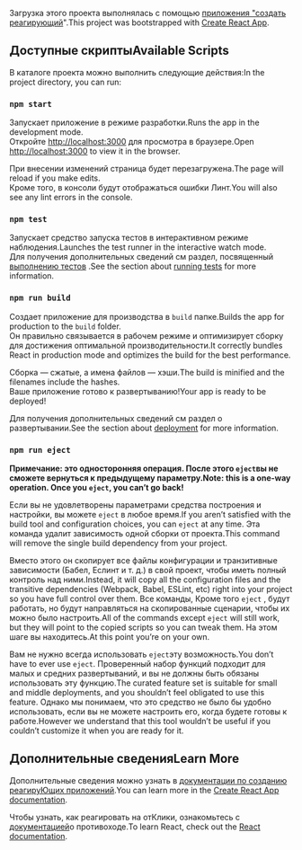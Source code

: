 <span data-ttu-id="80cfb-101">Загрузка этого проекта выполнялась с помощью [приложения "создать реагирующий](https://github.com/facebook/create-react-app)".</span><span class="sxs-lookup"><span data-stu-id="80cfb-101">This project was bootstrapped with [Create React App](https://github.com/facebook/create-react-app).</span></span>

## <a name="available-scripts"></a><span data-ttu-id="80cfb-102">Доступные скрипты</span><span class="sxs-lookup"><span data-stu-id="80cfb-102">Available Scripts</span></span>

<span data-ttu-id="80cfb-103">В каталоге проекта можно выполнить следующие действия:</span><span class="sxs-lookup"><span data-stu-id="80cfb-103">In the project directory, you can run:</span></span>

### `npm start`

<span data-ttu-id="80cfb-104">Запускает приложение в режиме разработки.</span><span class="sxs-lookup"><span data-stu-id="80cfb-104">Runs the app in the development mode.</span></span><br>
<span data-ttu-id="80cfb-105">Откройте [http://localhost:3000](http://localhost:3000) для просмотра в браузере.</span><span class="sxs-lookup"><span data-stu-id="80cfb-105">Open [http://localhost:3000](http://localhost:3000) to view it in the browser.</span></span>

<span data-ttu-id="80cfb-106">При внесении изменений страница будет перезагружена.</span><span class="sxs-lookup"><span data-stu-id="80cfb-106">The page will reload if you make edits.</span></span><br>
<span data-ttu-id="80cfb-107">Кроме того, в консоли будут отображаться ошибки Линт.</span><span class="sxs-lookup"><span data-stu-id="80cfb-107">You will also see any lint errors in the console.</span></span>

### `npm test`

<span data-ttu-id="80cfb-108">Запускает средство запуска тестов в интерактивном режиме наблюдения.</span><span class="sxs-lookup"><span data-stu-id="80cfb-108">Launches the test runner in the interactive watch mode.</span></span><br>
<span data-ttu-id="80cfb-109">Для получения дополнительных сведений см раздел, посвященный [выполнению тестов](https://facebook.github.io/create-react-app/docs/running-tests) .</span><span class="sxs-lookup"><span data-stu-id="80cfb-109">See the section about [running tests](https://facebook.github.io/create-react-app/docs/running-tests) for more information.</span></span>

### `npm run build`

<span data-ttu-id="80cfb-110">Создает приложение для производства в `build` папке.</span><span class="sxs-lookup"><span data-stu-id="80cfb-110">Builds the app for production to the `build` folder.</span></span><br>
<span data-ttu-id="80cfb-111">Он правильно связывается в рабочем режиме и оптимизирует сборку для достижения оптимальной производительности.</span><span class="sxs-lookup"><span data-stu-id="80cfb-111">It correctly bundles React in production mode and optimizes the build for the best performance.</span></span>

<span data-ttu-id="80cfb-112">Сборка — сжатые, а имена файлов — хэши.</span><span class="sxs-lookup"><span data-stu-id="80cfb-112">The build is minified and the filenames include the hashes.</span></span><br>
<span data-ttu-id="80cfb-113">Ваше приложение готово к развертыванию!</span><span class="sxs-lookup"><span data-stu-id="80cfb-113">Your app is ready to be deployed!</span></span>

<span data-ttu-id="80cfb-114">Для получения дополнительных сведений [](https://facebook.github.io/create-react-app/docs/deployment) см раздел о развертывании.</span><span class="sxs-lookup"><span data-stu-id="80cfb-114">See the section about [deployment](https://facebook.github.io/create-react-app/docs/deployment) for more information.</span></span>

### `npm run eject`

<span data-ttu-id="80cfb-115">**Примечание: это односторонняя операция. После этого `eject`вы не сможете вернуться к предыдущему параметру.**</span><span class="sxs-lookup"><span data-stu-id="80cfb-115">**Note: this is a one-way operation. Once you `eject`, you can’t go back!**</span></span>

<span data-ttu-id="80cfb-116">Если вы не удовлетворены параметрами средства построения и настройки, вы можете `eject` в любое время.</span><span class="sxs-lookup"><span data-stu-id="80cfb-116">If you aren’t satisfied with the build tool and configuration choices, you can `eject` at any time.</span></span> <span data-ttu-id="80cfb-117">Эта команда удалит зависимость одной сборки от проекта.</span><span class="sxs-lookup"><span data-stu-id="80cfb-117">This command will remove the single build dependency from your project.</span></span>

<span data-ttu-id="80cfb-118">Вместо этого он скопирует все файлы конфигурации и транзитивные зависимости (Бабел, Еслинт и т. д.) в свой проект, чтобы иметь полный контроль над ними.</span><span class="sxs-lookup"><span data-stu-id="80cfb-118">Instead, it will copy all the configuration files and the transitive dependencies (Webpack, Babel, ESLint, etc) right into your project so you have full control over them.</span></span> <span data-ttu-id="80cfb-119">Все команды, Кроме того `eject` , будут работать, но будут направляться на скопированные сценарии, чтобы их можно было настроить.</span><span class="sxs-lookup"><span data-stu-id="80cfb-119">All of the commands except `eject` will still work, but they will point to the copied scripts so you can tweak them.</span></span> <span data-ttu-id="80cfb-120">На этом шаге вы находитесь.</span><span class="sxs-lookup"><span data-stu-id="80cfb-120">At this point you’re on your own.</span></span>

<span data-ttu-id="80cfb-121">Вам не нужно всегда использовать `eject`эту возможность.</span><span class="sxs-lookup"><span data-stu-id="80cfb-121">You don’t have to ever use `eject`.</span></span> <span data-ttu-id="80cfb-122">Проверенный набор функций подходит для малых и средних развертываний, и вы не должны быть обязаны использовать эту функцию.</span><span class="sxs-lookup"><span data-stu-id="80cfb-122">The curated feature set is suitable for small and middle deployments, and you shouldn’t feel obligated to use this feature.</span></span> <span data-ttu-id="80cfb-123">Однако мы понимаем, что это средство не было бы удобно использовать, если вы не можете настроить его, когда будете готовы к работе.</span><span class="sxs-lookup"><span data-stu-id="80cfb-123">However we understand that this tool wouldn’t be useful if you couldn’t customize it when you are ready for it.</span></span>

## <a name="learn-more"></a><span data-ttu-id="80cfb-124">Дополнительные сведения</span><span class="sxs-lookup"><span data-stu-id="80cfb-124">Learn More</span></span>

<span data-ttu-id="80cfb-125">Дополнительные сведения можно узнать в [документации по созданию реагируЮщих приложений](https://facebook.github.io/create-react-app/docs/getting-started).</span><span class="sxs-lookup"><span data-stu-id="80cfb-125">You can learn more in the [Create React App documentation](https://facebook.github.io/create-react-app/docs/getting-started).</span></span>

<span data-ttu-id="80cfb-126">Чтобы узнать, как реагировать на отКлики, ознакомьтесь с [документацией](https://reactjs.org/)о противоходе.</span><span class="sxs-lookup"><span data-stu-id="80cfb-126">To learn React, check out the [React documentation](https://reactjs.org/).</span></span>
